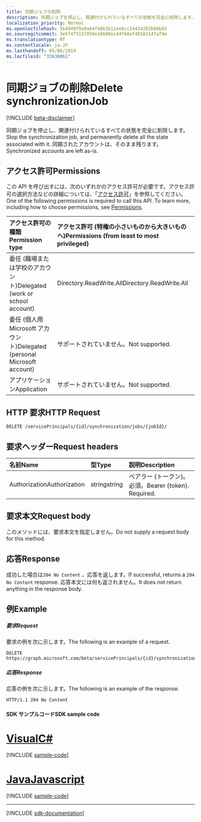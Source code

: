 ```yaml
---
title: 同期ジョブの削除
description: 同期ジョブを停止し、関連付けられているすべての状態を完全に削除します。 同期されたアカウントは、そのまま残ります。
localization_priority: Normal
ms.openlocfilehash: 5b4d49f9a9a64f4063b11ee8cc14434282b80b02
ms.sourcegitcommit: 3e5f4f515f050e16680ec44f68af40583147af9e
ms.translationtype: MT
ms.contentlocale: ja-JP
ms.lasthandoff: 05/06/2019
ms.locfileid: "33638061"
---
```

# <a name="delete-synchronizationjob"></a><span data-ttu-id="3b158-104">同期ジョブの削除</span><span class="sxs-lookup"><span data-stu-id="3b158-104">Delete synchronizationJob</span></span>

[!INCLUDE [beta-disclaimer](../../includes/beta-disclaimer.md)]

<span data-ttu-id="3b158-105">同期ジョブを停止し、関連付けられているすべての状態を完全に削除します。</span><span class="sxs-lookup"><span data-stu-id="3b158-105">Stop the synchronization job, and permanently delete all the state associated with it.</span></span> <span data-ttu-id="3b158-106">同期されたアカウントは、そのまま残ります。</span><span class="sxs-lookup"><span data-stu-id="3b158-106">Synchronized accounts are left as-is.</span></span>

## <a name="permissions"></a><span data-ttu-id="3b158-107">アクセス許可</span><span class="sxs-lookup"><span data-stu-id="3b158-107">Permissions</span></span>
<span data-ttu-id="3b158-p103">この API を呼び出すには、次のいずれかのアクセス許可が必要です。アクセス許可の選択方法などの詳細については、「[アクセス許可](/graph/permissions-reference)」を参照してください。</span><span class="sxs-lookup"><span data-stu-id="3b158-p103">One of the following permissions is required to call this API. To learn more, including how to choose permissions, see [Permissions](/graph/permissions-reference).</span></span>

|<span data-ttu-id="3b158-110">アクセス許可の種類</span><span class="sxs-lookup"><span data-stu-id="3b158-110">Permission type</span></span>                        | <span data-ttu-id="3b158-111">アクセス許可 (特権の小さいものから大きいものへ)</span><span class="sxs-lookup"><span data-stu-id="3b158-111">Permissions (from least to most privileged)</span></span>              |
|:--------------------------------------|:---------------------------------------------------------|
|<span data-ttu-id="3b158-112">委任 (職場または学校のアカウント)</span><span class="sxs-lookup"><span data-stu-id="3b158-112">Delegated (work or school account)</span></span>     |<span data-ttu-id="3b158-113">Directory.ReadWrite.All</span><span class="sxs-lookup"><span data-stu-id="3b158-113">Directory.ReadWrite.All</span></span>  |
|<span data-ttu-id="3b158-114">委任 (個人用 Microsoft アカウント)</span><span class="sxs-lookup"><span data-stu-id="3b158-114">Delegated (personal Microsoft account)</span></span> |<span data-ttu-id="3b158-115">サポートされていません。</span><span class="sxs-lookup"><span data-stu-id="3b158-115">Not supported.</span></span>  |
|<span data-ttu-id="3b158-116">アプリケーション</span><span class="sxs-lookup"><span data-stu-id="3b158-116">Application</span></span>                            |<span data-ttu-id="3b158-117">サポートされていません。</span><span class="sxs-lookup"><span data-stu-id="3b158-117">Not supported.</span></span> | 

## <a name="http-request"></a><span data-ttu-id="3b158-118">HTTP 要求</span><span class="sxs-lookup"><span data-stu-id="3b158-118">HTTP Request</span></span>
<!-- { "blockType": "ignored" } -->
```http
DELETE /servicePrincipals/{id}/synchronization/jobs/{jobId}/
```

## <a name="request-headers"></a><span data-ttu-id="3b158-119">要求ヘッダー</span><span class="sxs-lookup"><span data-stu-id="3b158-119">Request headers</span></span>

| <span data-ttu-id="3b158-120">名前</span><span class="sxs-lookup"><span data-stu-id="3b158-120">Name</span></span>           | <span data-ttu-id="3b158-121">型</span><span class="sxs-lookup"><span data-stu-id="3b158-121">Type</span></span>    | <span data-ttu-id="3b158-122">説明</span><span class="sxs-lookup"><span data-stu-id="3b158-122">Description</span></span>|
|:---------------|:--------|:-----------|
| <span data-ttu-id="3b158-123">Authorization</span><span class="sxs-lookup"><span data-stu-id="3b158-123">Authorization</span></span>  | <span data-ttu-id="3b158-124">string</span><span class="sxs-lookup"><span data-stu-id="3b158-124">string</span></span>  | <span data-ttu-id="3b158-p104">ベアラー {トークン}。必須。</span><span class="sxs-lookup"><span data-stu-id="3b158-p104">Bearer {token}. Required.</span></span> |

## <a name="request-body"></a><span data-ttu-id="3b158-127">要求本文</span><span class="sxs-lookup"><span data-stu-id="3b158-127">Request body</span></span>

<span data-ttu-id="3b158-128">このメソッドには、要求本文を指定しません。</span><span class="sxs-lookup"><span data-stu-id="3b158-128">Do not supply a request body for this method.</span></span>

## <a name="response"></a><span data-ttu-id="3b158-129">応答</span><span class="sxs-lookup"><span data-stu-id="3b158-129">Response</span></span>

<span data-ttu-id="3b158-130">成功した場合は`204 No Content` 、応答を返します。</span><span class="sxs-lookup"><span data-stu-id="3b158-130">If successful, returns a `204 No Content` response.</span></span> <span data-ttu-id="3b158-131">応答本文には何も返されません。</span><span class="sxs-lookup"><span data-stu-id="3b158-131">It does not return anything in the response body.</span></span>

## <a name="example"></a><span data-ttu-id="3b158-132">例</span><span class="sxs-lookup"><span data-stu-id="3b158-132">Example</span></span>

##### <a name="request"></a><span data-ttu-id="3b158-133">要求</span><span class="sxs-lookup"><span data-stu-id="3b158-133">Request</span></span>
<span data-ttu-id="3b158-134">要求の例を次に示します。</span><span class="sxs-lookup"><span data-stu-id="3b158-134">The following is an example of a request.</span></span>
<!-- {
  "blockType": "request",
  "name": "delete_synchronizationjob"
}-->
```http
DELETE https://graph.microsoft.com/beta/servicePrincipals/{id}/synchronization/jobs/{jobId}/
```

##### <a name="response"></a><span data-ttu-id="3b158-135">応答</span><span class="sxs-lookup"><span data-stu-id="3b158-135">Response</span></span>
<span data-ttu-id="3b158-136">応答の例を次に示します。</span><span class="sxs-lookup"><span data-stu-id="3b158-136">The following is an example of the response.</span></span> 

<!-- {
  "blockType": "response",
  "truncated": true
} -->
```http
HTTP/1.1 204 No Content
```
#### <a name="sdk-sample-code"></a><span data-ttu-id="3b158-137">SDK サンプルコード</span><span class="sxs-lookup"><span data-stu-id="3b158-137">SDK sample code</span></span>
# <a name="ctabcs"></a>[<span data-ttu-id="3b158-138">Visual</span><span class="sxs-lookup"><span data-stu-id="3b158-138">C#</span></span>](#tab/cs)
[!INCLUDE [sample-code](../includes/delete_synchronizationjob-Cs-snippets.md)]

# <a name="javascripttabjavascript"></a>[<span data-ttu-id="3b158-139">Java</span><span class="sxs-lookup"><span data-stu-id="3b158-139">Javascript</span></span>](#tab/javascript)
[!INCLUDE [sample-code](../includes/delete_synchronizationjob-Javascript-snippets.md)]

---

[!INCLUDE [sdk-documentation](../includes/snippets_sdk_documentation_link.md)]

<!-- uuid: 8fcb5dbc-d5aa-4681-8e31-b001d5168d79
2015-10-25 14:57:30 UTC -->
<!--
{
  "type": "#page.annotation",
  "description": "Delete synchronizationJob",
  "keywords": "",
  "section": "documentation",
  "tocPath": "",
  "suppressions": [
    "Error: /api-reference/beta/api/synchronization-synchronizationjob-delete.md:\r\n      BookmarkMissing: '[#tab/cs](C#)'. Did you mean: #c (score: 5)",
    "Error: /api-reference/beta/api/synchronization-synchronizationjob-delete.md:\r\n      BookmarkMissing: '[#tab/javascript](Javascript)'. Did you mean: #javascript (score: 4)"
  ]
}
-->
